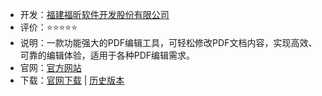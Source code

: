 - 开发：[福建福昕软件开发股份有限公司](https://www.foxitsoftware.cn/company/)
- 评价：⭐⭐⭐⭐⭐
- 说明：一款功能强大的PDF编辑工具，可轻松修改PDF文档内容，实现高效、可靠的编辑体验，适用于各种PDF编辑需求。
- 官网：[官方网站](https://editor.foxitsoftware.cn/?agent=foxit&MD=syts) 
- 下载：[官网下载](https://file.foxitreader.cn/edit/file/202308/FoxitPDFEditor_cGQ%3D.exe) | [历史版本](https://file.foxitreader.cn/edit/file/202105/FoxitPDFEditor_Zm94aXQ%3D.exe)
